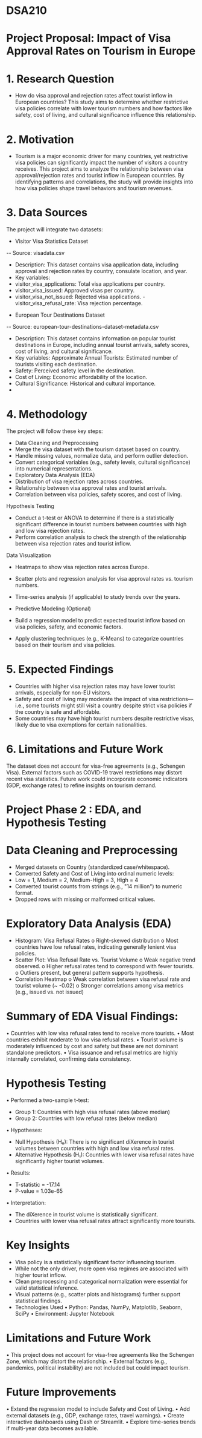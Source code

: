 # DSA210

# Project Proposal: Impact of Visa Approval Rates on Tourism in Europe

# 1. Research Question

- How do visa approval and rejection rates affect tourist inflow in European countries?
This study aims to determine whether restrictive visa policies correlate with lower tourism numbers and how factors like safety, cost of living, and cultural significance influence this relationship.

# 2. Motivation

- Tourism is a major economic driver for many countries, yet restrictive visa policies can significantly impact the number of visitors a country receives. This project aims to analyze the relationship between visa approval/rejection rates and tourist inflow in European countries. By identifying patterns and correlations, the study will provide insights into how visa policies shape travel behaviors and tourism revenues.

# 3. Data Sources

The project will integrate two datasets:

* Visitor Visa Statistics Dataset

-- Source: visadata.csv
- Description: This dataset contains visa application data, including approval and rejection rates by country, consulate location, and year.
- Key variables:
- visitor_visa_applications: Total visa applications per country.
- visitor_visa_issued: Approved visas per country.
- visitor_visa_not_issued: Rejected visa applications.
-visitor_visa_refusal_rate: Visa rejection percentage.

* European Tour Destinations Dataset

-- Source: european-tour-destinations-dataset-metadata.csv
- Description: This dataset contains information on popular tourist destinations in Europe, including annual tourist arrivals, safety scores, cost of living, and cultural significance.
- Key variables:
Approximate Annual Tourists: Estimated number of tourists visiting each destination.
- Safety: Perceived safety level in the destination.
- Cost of Living: Economic affordability of the location.
- Cultural Significance: Historical and cultural importance.
- 
# 4. Methodology

The project will follow these key steps:
- Data Cleaning and Preprocessing
- Merge the visa dataset with the tourism dataset based on country.
- Handle missing values, normalize data, and perform outlier detection.
- Convert categorical variables (e.g., safety levels, cultural significance) into numerical representations.
- Exploratory Data Analysis (EDA)
- Distribution of visa rejection rates across countries.
- Relationship between visa approval rates and tourist arrivals.
- Correlation between visa policies, safety scores, and cost of living.
  
Hypothesis Testing

- Conduct a t-test or ANOVA to determine if there is a statistically significant difference in tourist numbers between countries with high and low visa rejection rates.
- Perform correlation analysis to check the strength of the relationship between visa rejection rates and tourist inflow.
 
Data Visualization

- Heatmaps to show visa rejection rates across Europe.
- Scatter plots and regression analysis for visa approval rates vs. tourism numbers.
- Time-series analysis (if applicable) to study trends over the years.
- Predictive Modeling (Optional)

- Build a regression model to predict expected tourist inflow based on visa policies, safety, and economic factors.
- Apply clustering techniques (e.g., K-Means) to categorize countries based on their tourism and visa policies.
  
# 5. Expected Findings

- Countries with higher visa rejection rates may have lower tourist arrivals, especially for non-EU visitors.
- Safety and cost of living may moderate the impact of visa restrictions—i.e., some tourists might still visit a country despite strict visa policies if the country is safe and affordable.
- Some countries may have high tourist numbers despite restrictive visas, likely due to visa exemptions for certain nationalities.

# 6. Limitations and Future Work

The dataset does not account for visa-free agreements (e.g., Schengen Visa).
External factors such as COVID-19 travel restrictions may distort recent visa statistics.
Future work could incorporate economic indicators (GDP, exchange rates) to refine insights on tourism demand.

# Project Phase 2 : EDA, and Hypothesis Testing

# Data Cleaning and Preprocessing

- Merged datasets on Country (standardized case/whitespace).
- Converted Safety and Cost of Living into ordinal numeric levels:
- Low = 1, Medium = 2, Medium-High = 3, High = 4
- Converted tourist counts from strings (e.g., "14 million") to numeric format.
- Dropped rows with missing or malformed critical values.
 
# Exploratory Data Analysis (EDA)

- Histogram: Visa Refusal Rates
o Right-skewed distribution
o Most countries have low refusal rates, indicating generally lenient visa
policies.
- Scatter Plot: Visa Refusal Rate vs. Tourist Volume
o Weak negative trend observed.
o Higher refusal rates tend to correspond with fewer tourists.
o Outliers present, but general pattern supports hypothesis.
- Correlation Heatmap
o Weak correlation between visa refusal rate and tourist volume (~ -0.02)
o Stronger correlations among visa metrics (e.g., issued vs. not issued)

# Summary of EDA Visual Findings:

• Countries with low visa refusal rates tend to receive more tourists.
• Most countries exhibit moderate to low visa refusal rates.
• Tourist volume is moderately influenced by cost and safety but these are not
dominant standalone predictors.
• Visa issuance and refusal metrics are highly internally correlated, confirming data
consistency.

# Hypothesis Testing

• Performed a two-sample t-test:
- Group 1: Countries with high visa refusal rates (above median)
- Group 2: Countries with low refusal rates (below median)
  
• Hypotheses:
- Null Hypothesis (H₀): There is no significant diXerence in tourist volumes
between countries with high and low visa refusal rates.
- Alternative Hypothesis (H₁): Countries with lower visa refusal rates have
significantly higher tourist volumes.

• Results:
- T-statistic = -17.14
- P-value = 1.03e-65
 
• Interpretation:
- The diXerence in tourist volume is statistically significant.
- Countries with lower visa refusal rates attract significantly more tourists.
  
# Key Insights

- Visa policy is a statistically significant factor influencing tourism.
- While not the only driver, more open visa regimes are associated with higher
tourist inflow.
- Clean preprocessing and categorical normalization were essential for valid
statistical inference.
- Visual patterns (e.g., scatter plots and histograms) further support statistical
findings.
- Technologies Used
• Python: Pandas, NumPy, Matplotlib, Seaborn, SciPy
• Environment: Jupyter Notebook

# Limitations and Future Work
• This project does not account for visa-free agreements like the Schengen Zone,
which may distort the relationship.
• External factors (e.g., pandemics, political instability) are not included but could
impact tourism.

# Future Improvements
• Extend the regression model to include Safety and Cost of Living.
• Add external datasets (e.g., GDP, exchange rates, travel warnings).
• Create interactive dashboards using Dash or Streamlit.
• Explore time-series trends if multi-year data becomes available.


